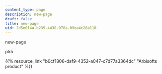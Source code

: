 ```yaml
---
content_type: page
description: new-page
draft: false
title: new-page
uid: 2d5e014a-b239-4438-978a-09ea4c28a118
---
```

new-page

p55

{{% resource_link "b0cf1806-daf9-4352-a047-c7d77a3364dc" "Arbisofts product" %}}
